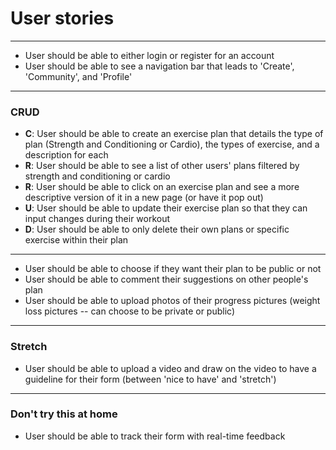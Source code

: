 # User stories

---
- User should be able to either login or register for an account
- User should be able to see a navigation bar that leads to 'Create', 'Community', and 'Profile'

---

### CRUD
- **C**: User should be able to create an exercise plan that details the type of plan (Strength and Conditioning or Cardio), the types of exercise, and a description for each
- **R**: User should be able to see a list of other users' plans filtered by strength and conditioning or cardio
- **R**: User should be able to click on an exercise plan and see a more descriptive version of it in a new page (or have it pop out)
- **U**: User should be able to update their exercise plan so that they can input changes during their workout
- **D**: User should be able to only delete their own plans or specific exercise within their plan

---
- User should be able to choose if they want their plan to be public or not
- User should be able to comment their suggestions on other people's plan
- User should be able to upload photos of their progress pictures (weight loss pictures -- can choose to be private or public)

---
### Stretch
- User should be able to upload a video and draw on the video to have a guideline for their form (between 'nice to have' and 'stretch')

---
### Don't try this at home
- User should be able to track their form with real-time feedback